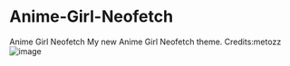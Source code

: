 # Anime-Girl-Neofetch
Anime Girl Neofetch My new Anime Girl Neofetch theme. Credits:metozz
![image]([https://i.imgur.com/VURjI8g.png](https://github.com/Ser4ph4/Anime-Girl-Neofetch/blob/main/ScreenShot.png?raw=true))

